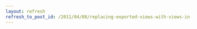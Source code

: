 ```yaml
---
layout: refresh
refresh_to_post_id: /2011/04/08/replacing-exported-views-with-views-in-features
---
```

